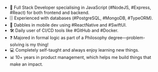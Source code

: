 * 🚀 Full Stack Developer specialising in JavaScript (#NodeJS, #Express, #React) for both frontend and backend.
* 🗄️ Experienced with databases (#PostgreSQL, #MongoDB, #TypeORM).
* 📱 Dabbles in mobile dev using #ReactNative and #SwiftUI.
* 🛠️ Daily user of CI/CD tools like #GitHub and #Docker.
* ❓ Majored in formal logic as part of a Philosophy degree—problem-solving is my thing!
* 💻 Completely self-taught and always enjoy learning new things.
* 📊 10+ years in product management, which helps me build things that make an impact.
<!--
**plabram/plabram** is a ✨ _special_ ✨ repository because its `README.md` (this file) appears on your GitHub profile.

Here are some ideas to get you started:

- 🔭 I’m currently working on ...
- 🌱 I’m currently learning ...
- 👯 I’m looking to collaborate on ...
- 🤔 I’m looking for help with ...
- 💬 Ask me about ...
- 📫 How to reach me: ...
- 😄 Pronouns: ...
- ⚡ Fun fact: ...
-->
